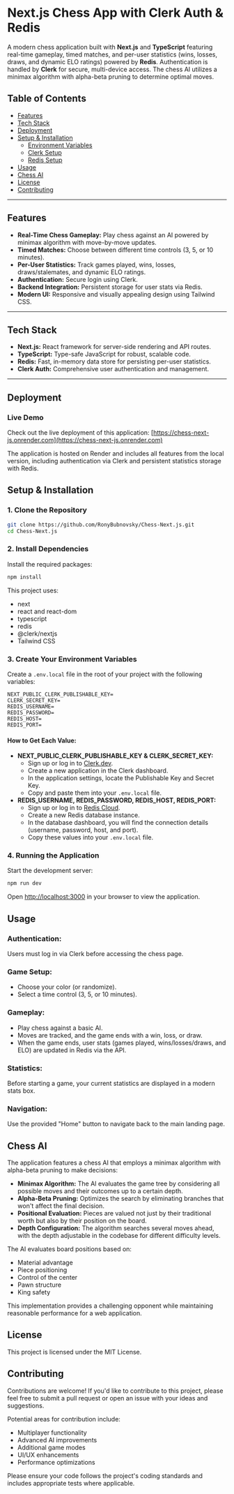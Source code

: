 # Next.js Chess App with Clerk Auth & Redis

A modern chess application built with **Next.js** and **TypeScript** featuring real-time gameplay, timed matches, and per-user statistics (wins, losses, draws, and dynamic ELO ratings) powered by **Redis**. Authentication is handled by **Clerk** for secure, multi-device access. The chess AI utilizes a minimax algorithm with alpha-beta pruning to determine optimal moves.

## Table of Contents

- [Features](#features)
- [Tech Stack](#tech-stack)
- [Deployment](#deployment)
- [Setup & Installation](#setup--installation)
  - [Environment Variables](#environment-variables)
  - [Clerk Setup](#clerk-setup)
  - [Redis Setup](#redis-setup)
- [Usage](#usage)
- [Chess AI](#chess-ai)
- [License](#license)
- [Contributing](#contributing)

---

## Features

- **Real-Time Chess Gameplay:** Play chess against an AI powered by minimax algorithm with move-by-move updates.
- **Timed Matches:** Choose between different time controls (3, 5, or 10 minutes).
- **Per-User Statistics:** Track games played, wins, losses, draws/stalemates, and dynamic ELO ratings.
- **Authentication:** Secure login using Clerk.
- **Backend Integration:** Persistent storage for user stats via Redis.
- **Modern UI:** Responsive and visually appealing design using Tailwind CSS.

---

## Tech Stack

- **Next.js:** React framework for server-side rendering and API routes.
- **TypeScript:** Type-safe JavaScript for robust, scalable code.
- **Redis:** Fast, in-memory data store for persisting per-user statistics.
- **Clerk Auth:** Comprehensive user authentication and management.

---

## Deployment

### Live Demo

Check out the live deployment of this application:
[https://chess-next-js.onrender.com](https://chess-next-js.onrender.com)

The application is hosted on Render and includes all features from the local version, including authentication via Clerk and persistent statistics storage with Redis.

## Setup & Installation

### 1. Clone the Repository

```bash
git clone https://github.com/RonyBubnovsky/Chess-Next.js.git
cd Chess-Next.js
```

### 2. Install Dependencies

Install the required packages:

```bash
npm install
```

This project uses:

- next
- react and react-dom
- typescript
- redis
- @clerk/nextjs
- Tailwind CSS

### 3. Create Your Environment Variables

Create a `.env.local` file in the root of your project with the following variables:

```
NEXT_PUBLIC_CLERK_PUBLISHABLE_KEY=
CLERK_SECRET_KEY=
REDIS_USERNAME=
REDIS_PASSWORD=
REDIS_HOST=
REDIS_PORT=
```

#### How to Get Each Value:

- **NEXT_PUBLIC_CLERK_PUBLISHABLE_KEY & CLERK_SECRET_KEY:**
  - Sign up or log in to [Clerk.dev](https://clerk.dev).
  - Create a new application in the Clerk dashboard.
  - In the application settings, locate the Publishable Key and Secret Key.
  - Copy and paste them into your `.env.local` file.
- **REDIS_USERNAME, REDIS_PASSWORD, REDIS_HOST, REDIS_PORT:**
  - Sign up or log in to [Redis Cloud](https://redis.com).
  - Create a new Redis database instance.
  - In the database dashboard, you will find the connection details (username, password, host, and port).
  - Copy these values into your `.env.local` file.

### 4. Running the Application

Start the development server:

```bash
npm run dev
```

Open [http://localhost:3000](http://localhost:3000) in your browser to view the application.

## Usage

### Authentication:

Users must log in via Clerk before accessing the chess page.

### Game Setup:

- Choose your color (or randomize).
- Select a time control (3, 5, or 10 minutes).

### Gameplay:

- Play chess against a basic AI.
- Moves are tracked, and the game ends with a win, loss, or draw.
- When the game ends, user stats (games played, wins/losses/draws, and ELO) are updated in Redis via the API.

### Statistics:

Before starting a game, your current statistics are displayed in a modern stats box.

### Navigation:

Use the provided "Home" button to navigate back to the main landing page.

## Chess AI

The application features a chess AI that employs a minimax algorithm with alpha-beta pruning to make decisions:

- **Minimax Algorithm:** The AI evaluates the game tree by considering all possible moves and their outcomes up to a certain depth.
- **Alpha-Beta Pruning:** Optimizes the search by eliminating branches that won't affect the final decision.
- **Positional Evaluation:** Pieces are valued not just by their traditional worth but also by their position on the board.
- **Depth Configuration:** The algorithm searches several moves ahead, with the depth adjustable in the codebase for different difficulty levels.

The AI evaluates board positions based on:

- Material advantage
- Piece positioning
- Control of the center
- Pawn structure
- King safety

This implementation provides a challenging opponent while maintaining reasonable performance for a web application.

## License

 This project is licensed under the MIT License.

## Contributing

Contributions are welcome! If you'd like to contribute to this project, please feel free to submit a pull request or open an issue with your ideas and suggestions.

Potential areas for contribution include:

- Multiplayer functionality
- Advanced AI improvements
- Additional game modes
- UI/UX enhancements
- Performance optimizations

Please ensure your code follows the project's coding standards and includes appropriate tests where applicable.
